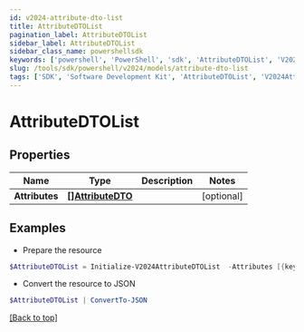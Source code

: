 ```yaml
---
id: v2024-attribute-dto-list
title: AttributeDTOList
pagination_label: AttributeDTOList
sidebar_label: AttributeDTOList
sidebar_class_name: powershellsdk
keywords: ['powershell', 'PowerShell', 'sdk', 'AttributeDTOList', 'V2024AttributeDTOList'] 
slug: /tools/sdk/powershell/v2024/models/attribute-dto-list
tags: ['SDK', 'Software Development Kit', 'AttributeDTOList', 'V2024AttributeDTOList']
---
```



# AttributeDTOList

## Properties

Name | Type | Description | Notes
------------ | ------------- | ------------- | -------------
**Attributes** | [**[]AttributeDTO**](attribute-dto) |  | [optional] 

## Examples

- Prepare the resource
```powershell
$AttributeDTOList = Initialize-V2024AttributeDTOList  -Attributes [{key=iscPrivacy, name=Privacy, multiselect=false, status=active, type=governance, objectTypes=[all], description=Specifies the level of privacy associated with an access item., values=[{value=public, name=Public, status=active}]}]
```

- Convert the resource to JSON
```powershell
$AttributeDTOList | ConvertTo-JSON
```


[[Back to top]](#) 

